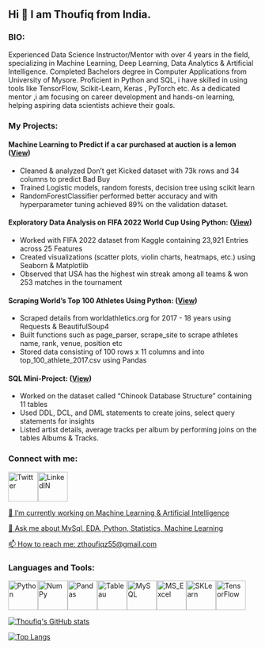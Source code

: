 ## Hi 👋 I am Thoufiq from India.

### BIO:

Experienced Data Science Instructor/Mentor with over 4 years in the field, specializing in Machine Learning, Deep Learning, Data Analytics & Artificial Intelligence. Completed Bachelors degree in Computer Applications from University of Mysore. 
Proficient in Python and SQL, i have skilled in using tools like TensorFlow, Scikit-Learn, Keras , PyTorch etc. As a dedicated mentor ,i am focusing on career development and hands-on learning, helping aspiring data scientists achieve their goals.

### My Projects:

#### Machine Learning to Predict if a car purchased at auction is a lemon ([View](https://jovian.com/zthoufiqz55/dont-get-kicked))

- Cleaned & analyzed Don’t get Kicked dataset with 73k rows and 34 columns to predict Bad Buy
- Trained Logistic models, random forests, decision tree using scikit learn
- RandomForestClassifier performed better accuracy and with hyperparameter tuning achieved 89% on the validation dataset.

#### Exploratory Data Analysis on FIFA 2022 World Cup Using Python: ([View](https://github.com/thoufiqz55/EDA))

- Worked with FIFA 2022 dataset from Kaggle containing 23,921 Entries across 25 Features
- Created visualizations (scatter plots, violin charts, heatmaps, etc.) using Seaborn & Matplotlib
- Observed that USA has the highest win streak among all teams & won 253 matches in the tournament

#### Scraping World’s Top 100 Athletes Using Python: ([View](https://github.com/thoufiqz55/Web_scraping/blob/main/Web-Scraping_project.ipynb))

- Scraped details from worldathletics.org for 2017 - 18 years using Requests & BeautifulSoup4
- Built functions such as page_parser, scrape_site to scrape athletes name, rank, venue, position etc
- Stored data consisting of 100 rows x 11 columns and into top_100_athlete_2017.csv using Pandas

#### SQL Mini-Project: ([View](https://github.com/thoufiqz55/SQL_mini-project/blob/main/sql_practice_assignment.ipynb))

- Worked on the dataset called “Chinook Database Structure” containing 11 tables
- Used DDL, DCL, and DML statements to create joins, select query statements for insights
- Listed artist details, average tracks per album by performing joins on the tables Albums & Tracks.


### Connect with me:

<a href="https://twitter.com/thoufiq_ahmad3"><img src="https://i.imgur.com/chEhIRG.jpeg" alt="Twitter" width="60" height="60"/><a href="http://linkedin.com/in/thoufiq-ahmad-b592b11a5/"><img src="https://i.imgur.com/nvjajw7.png" alt="LinkedIN" width="60" height="60"/>
  

🔭 I’m currently working on Machine Learning & Artificial Intelligence

💬 Ask me about MySql, EDA, Python, Statistics, Machine Learning

📫 How to reach me: zthoufiqz55@gmail.com

### Languages and Tools:
  
 <a href="https://en.wikipedia.org/wiki/Python_(programming_language)"><img src="https://i.imgur.com/7S59brW.png" alt="Python" width="60" height="60"/><a href="https://en.wikipedia.org/wiki/NumPy"><img src="https://i.imgur.com/oh7h6Kp.png" alt="NumPy" width="60" height="60"/><a href="https://en.wikipedia.org/wiki/Pandas_(software)"><img src="https://i.imgur.com/1XqLBYk.png" alt="Pandas" width="60" height="60"/><a href="https://en.wikipedia.org/wiki/Tableau_Software"><img src="https://i.imgur.com/ALleNn9.png" alt="Tableau" width="60" height="60"/><a href="https://en.wikipedia.org/wiki/MySQL"><img src="https://i.imgur.com/dfxjCGR.jpeg" alt="MySQL" width="60" height="60"/><a href="https://en.wikipedia.org/wiki/Microsoft_Excel"><img src="https://i.imgur.com/F7qyA6z.png" alt="MS_Excel" width="60" height="60"/><a href="https://en.wikipedia.org/wiki/Scikit-learn"><img src="https://i.imgur.com/GUnoVC6.png" alt="SKLearn" width="60" height="60"/><a href="https://en.wikipedia.org/wiki/TensorFlow"><img src="https://i.imgur.com/tnxwkTY.jpeg" alt="TensorFlow" width="60" height="60"/>
   
[![Thoufiq's GitHub stats](https://github-readme-stats.vercel.app/api?username=thoufiqz55&show_icons=true&theme=dark)](https://github.com/thoufiqz55/github-readme-stats)

[![Top Langs](https://github-readme-stats.vercel.app/api/top-langs/?username=thoufiqz55&show_icons=true&theme=dark&layout=compact)](https://github.com/thoufiqz55/github-readme-stats)
